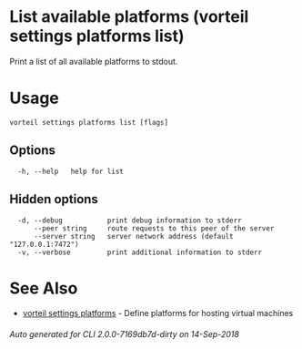 # List available platforms (vorteil settings platforms list)

Print a list of all available platforms to stdout.

# Usage

```
vorteil settings platforms list [flags]
```

## Options

```
  -h, --help   help for list
```

## Hidden options

```
  -d, --debug           print debug information to stderr
      --peer string     route requests to this peer of the server
      --server string   server network address (default "127.0.0.1:7472")
  -v, --verbose         print additional information to stderr
```

# See Also

* [vorteil settings platforms](../platforms)	 - Define platforms for hosting virtual machines

###### Auto generated for CLI 2.0.0-7169db7d-dirty on 14-Sep-2018
